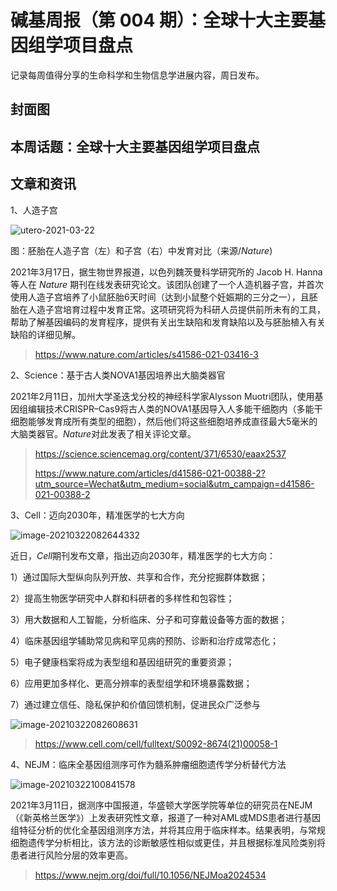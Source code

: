 # 碱基周报（第 004 期）：全球十大主要基因组学项目盘点



记录每周值得分享的生命科学和生物信息学进展内容，周日发布。

## 封面图



## 本周话题：全球十大主要基因组学项目盘点





## 文章和资讯

1、人造子宫

![utero-2021-03-22](http://static.fungenomics.com/images/2021/03/utero-2021-03-22.gif)

图：胚胎在人造子宫（左）和子宫（右）中发育对比（来源/*Nature*)


2021年3月17日，据生物世界报道，以色列魏茨曼科学研究所的 Jacob H. Hanna等人在 *Nature* 期刊在线发表研究论文。该团队创建了一个人造机器子宫，并首次使用人造子宫培养了小鼠胚胎6天时间（达到小鼠整个妊娠期的三分之一），且胚胎在人造子宫培育过程中发育正常。这项研究将为科研人员提供前所未有的工具，帮助了解基因编码的发育程序，提供有关出生缺陷和发育缺陷以及与胚胎植入有关缺陷的详细见解。

> https://www.nature.com/articles/s41586-021-03416-3


2、Science：基于古人类NOVA1基因培养出大脑类器官

2021年2月11日，加州大学圣迭戈分校的神经科学家Alysson Muotri团队，使用基因组编辑技术CRISPR–Cas9将古人类的NOVA1基因导入人多能干细胞内（多能干细胞能够发育成所有类型的细胞），然后他们将这些细胞培养成直径最大5毫米的大脑类器官。*Nature*对此发表了相关评论文章。

> https://science.sciencemag.org/content/371/6530/eaax2537
>
> https://www.nature.com/articles/d41586-021-00388-2?utm_source=Wechat&utm_medium=social&utm_campaign=d41586-021-00388-2



3、Cell：迈向2030年，精准医学的七大方向

![image-20210322082644332](http://static.fungenomics.com/images/2021/03/image-20210322082644332.png)

近日，*Cell*期刊发布文章，指出迈向2030年，精准医学的七大方向：

1）通过国际大型纵向队列开放、共享和合作，充分挖掘群体数据； 

2）提高生物医学研究中人群和科研者的多样性和包容性； 

3）用大数据和人工智能，分析临床、分子和可穿戴设备等方面的数据； 

4）临床基因组学辅助常见病和罕见病的预防、诊断和治疗成常态化；

5）电子健康档案将成为表型组和基因组研究的重要资源；

6）应用更加多样化、更高分辨率的表型组学和环境暴露数据； 

7）通过建立信任、隐私保护和价值回馈机制，促进民众广泛参与

![image-20210322082608631](http://static.fungenomics.com/images/2021/03/image-20210322082608631.png)

> https://www.cell.com/cell/fulltext/S0092-8674(21)00058-1

4、NEJM：临床全基因组测序可作为髓系肿瘤细胞遗传学分析替代方法

![image-20210322100841578](http://static.fungenomics.com/images/2021/03/image-20210322100841578.png)

2021年3月11日，据测序中国报道，华盛顿大学医学院等单位的研究员在NEJM（《新英格兰医学》）上发表研究性文章，报道了一种对AML或MDS患者进行基因组特征分析的优化全基因组测序方法，并将其应用于临床样本。结果表明，与常规细胞遗传学分析相比，该方法的诊断敏感性相似或更佳，并且根据标准风险类别将患者进行风险分层的效率更高。

> https://www.nejm.org/doi/full/10.1056/NEJMoa2024534

